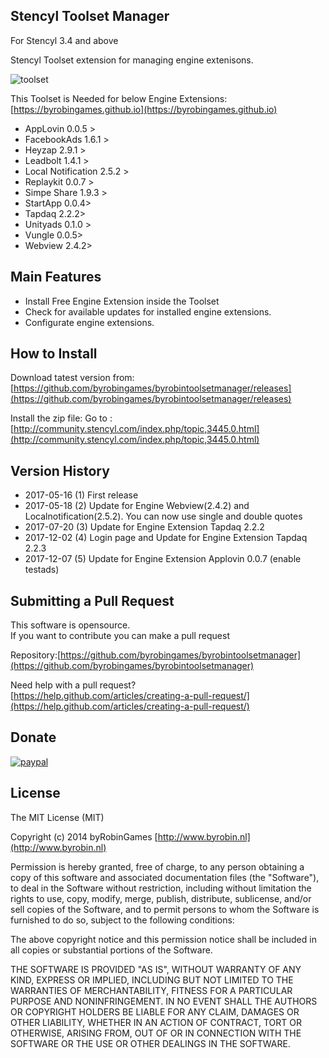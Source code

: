 ## Stencyl Toolset Manager

For Stencyl 3.4 and above

Stencyl Toolset extension for managing engine extenisons.

![toolset](https://byrobingames.github.io/img/toolset/toolset.png)

This Toolset is Needed for below Engine Extensions:[https://byrobingames.github.io](https://byrobingames.github.io)
- AppLovin 0.0.5 >
- FacebookAds 1.6.1 >
- Heyzap 2.9.1 >
- Leadbolt 1.4.1 >
- Local Notification 2.5.2 >
- Replaykit 0.0.7 >
- Simpe Share 1.9.3 >
- StartApp 0.0.4>
- Tapdaq 2.2.2>
- Unityads 0.1.0 >
- Vungle 0.0.5>
- Webview 2.4.2>

## Main Features

- Install Free Engine Extension inside the Toolset
- Check for available updates for installed engine extensions.
- Configurate engine extensions.

## How to Install

Download tatest version from:</br>
[https://github.com/byrobingames/byrobintoolsetmanager/releases](https://github.com/byrobingames/byrobintoolsetmanager/releases)

Install the zip file: Go to : [http://community.stencyl.com/index.php/topic,3445.0.html](http://community.stencyl.com/index.php/topic,3445.0.html)


## Version History

- 2017-05-16 (1) First release
- 2017-05-18 (2) Update for Engine Webview(2.4.2) and Localnotification(2.5.2). You can now use single and double quotes
- 2017-07-20 (3) Update for Engine Extension Tapdaq 2.2.2
- 2017-12-02 (4) Login page and Update for Engine Extension Tapdaq 2.2.3
- 2017-12-07 (5) Update for Engine Extension Applovin 0.0.7 (enable testads)

## Submitting a Pull Request

This software is opensource.</br>
If you want to contribute you can make a pull request

Repository:[https://github.com/byrobingames/byrobintoolsetmanager](https://github.com/byrobingames/byrobintoolsetmanager)

Need help with a pull request?</br>
[https://help.github.com/articles/creating-a-pull-request/](https://help.github.com/articles/creating-a-pull-request/)

## Donate

[![paypal](https://www.paypalobjects.com/en_US/i/btn/btn_donateCC_LG.gif)](https://www.paypal.com/cgi-bin/webscr?cmd=_s-xclick&hosted_button_id=HKLGFCAGKBMFL)<br />

## License

The MIT License (MIT)

Copyright (c) 2014 byRobinGames [http://www.byrobin.nl](http://www.byrobin.nl)

Permission is hereby granted, free of charge, to any person obtaining a copy of this software and associated documentation files (the "Software"), to deal in the Software without restriction, including without limitation the rights to use, copy, modify, merge, publish, distribute, sublicense, and/or sell copies of the Software, and to permit persons to whom the Software is furnished to do so, subject to the following conditions:

The above copyright notice and this permission notice shall be included in all copies or substantial portions of the Software.

THE SOFTWARE IS PROVIDED "AS IS", WITHOUT WARRANTY OF ANY KIND, EXPRESS OR IMPLIED, INCLUDING BUT NOT LIMITED TO THE WARRANTIES OF MERCHANTABILITY, FITNESS FOR A PARTICULAR PURPOSE AND NONINFRINGEMENT. IN NO EVENT SHALL THE AUTHORS OR COPYRIGHT HOLDERS BE LIABLE FOR ANY CLAIM, DAMAGES OR OTHER LIABILITY, WHETHER IN AN ACTION OF CONTRACT, TORT OR OTHERWISE, ARISING FROM, OUT OF OR IN CONNECTION WITH THE SOFTWARE OR THE USE OR OTHER DEALINGS IN THE SOFTWARE.
